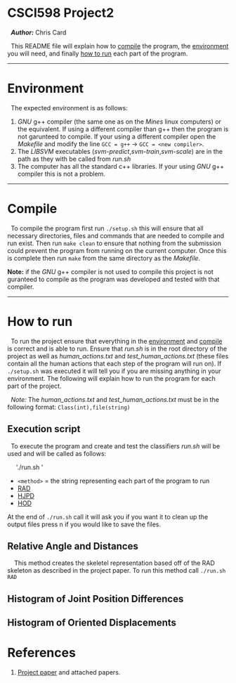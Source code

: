 CSCI598 Project2
===============

&nbsp;&nbsp;___Author:___   Chris  Card
 
 &nbsp;&nbsp;This README file will explain how to [compile](#compile) the program, 
 the [environment](#environment) you will need, and finally [how to run](#how-to-run) each part of the program.


--- 
# Environment #
 &nbsp;&nbsp;The expected environment is as follows:

 1. _GNU_ g++ compiler (the same one as on the _Mines_ linux computers) or the equivalent.  If using a different compiler than g++ then the program is not garunteed to compile.  If your using a different compiler open the _Makefile_ and modify the line `GCC = g++` -> `GCC = <new compiler>`.
 2. The _LIBSVM_ executables (_svm-predict_,_svm-train_,_svm-scale_) are in the path as they with be called from _run.sh_
 3. The computer has all the standard c++ libraries. If your using _GNU_ g++ compiler this is not a problem.

----
# Compile #
&nbsp;&nbsp;To compile the program first run `./setup.sh` this will ensure that all necessary directories, files and commands that
are needed to compile and run exist. Then run `make clean` to ensure that nothing from the submission could prevent the
program from running on the current computer.  Once this is complete then run `make` from the same directory as the 
_Makefile_.

__Note:__ if the _GNU_ g++ compiler is not used to compile this project is not guranteed to compile as the program was
developed and tested with that compiler. 
 
---
# How to run #
&nbsp;&nbsp;To run the project ensure that everything in the [environment](#environment) and [compile](#compile) is correct and is able to run.
Ensure that _run.sh_ is in the root directory of the project as well as *human_actions.txt* and 
*test_human_actions.txt* (these files contain all the human actions that each step of the program will run on). If 
`./setup.sh` was executed it will tell you if you are missing anything in your environment. The following will explain 
how to run the program for each part of the project.

&nbsp;&nbsp;_Note:_ The *human_actions.txt* and *test_human_actions.txt* must be in the following format:
`Class(int),file(string)`

## Execution script ##
&nbsp;&nbsp;To execute the program and create and test the classifiers _run.sh_  will be used and will be called as follows:

&nbsp;&nbsp;&nbsp;&nbsp;&nbsp;'./run.sh <method>'
- `<method>` = the string representing each part of the program to run
 - [RAD](#relative-angle-and-distances)
 - [HJPD](#histogram-of-joint-position-differences)
 - [HOD](#histogram-of-oriented-displacements)

At the end of `./run.sh` call it will ask you if you want it to clean up the  
output files press n if you would like to save the files. 

## Relative Angle and Distances ##
&nbsp;&nbsp;&nbsp; This method creates the skeletel representation based off of
the RAD skeleton as described in the project paper.  To run this method call 
`./run.sh RAD`

## Histogram of Joint Position Differences ##

## Histogram of Oriented Displacements ##

# References #
1. [Project paper](http://inside.mines.edu/~hzhang/Courses/CSCI498B-598B-Fall14/Projects/Project-2/Project-2.pdf) and attached papers.